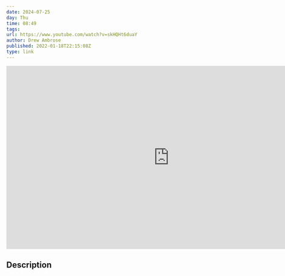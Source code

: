 ```yaml
---
date: 2024-07-25
day: Thu
time: 08:49
tags:
url: https://www.youtube.com/watch?v=skHQHt6duaY
author: Drew Ambrose
published: 2022-01-18T22:15:08Z
type: link
---
```


<iframe width="854" height="480" src="https://www.youtube.com/embed/skHQHt6duaY" frameborder="0" allowfullscreen></iframe>

## Description
